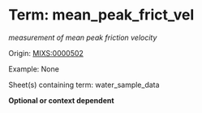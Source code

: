# Term: mean_peak_frict_vel

*measurement of mean peak friction velocity*

Origin: [MIXS:0000502](https://w3id.org/mixs/0000502)

Example: None

Sheet(s) containing term: water_sample_data

**Optional or context dependent**